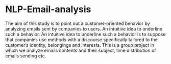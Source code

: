 # NLP-Email-analysis
The aim of this study is to point out a customer-oriented behavior by analyzing emails sent by companies to users. An intuitive idea to underline such a behavior. An intuitive idea to underline such a behavior is to suppose that companies use methods with a discourse specifically tailored to the customer’s identity, belongings and interests. This is a group project in which we analyze emails contents and their subject, time distribution of emails sending etc.
